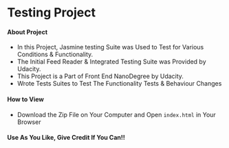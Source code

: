 # Testing Project

#### About Project

* In this Project, Jasmine testing Suite was Used to Test for Various Conditions & Functionality.
* The Initial Feed Reader & Integrated Testing Suite was Provided by Udacity.
* This Project is a Part of Front End NanoDegree by Udacity.
* Wrote Tests Suites to Test The Functionality Tests & Behaviour Changes

#### How to View

* Download the Zip File on Your Computer and Open `index.html` in Your Browser


#### Use As You Like, Give Credit If You Can!!
